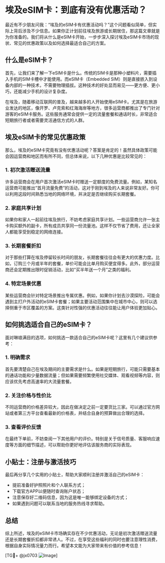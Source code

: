 # 埃及eSIM卡：到底有没有优惠活动？

最近有不少朋友问我：“埃及的eSIM卡有优惠活动吗？”这个问题看似简单，但实际上背后涉及不少信息。如果你正计划前往埃及旅游或长期居住，那这篇文章就是为你准备的。我们将从什么是eSIM卡开始，一步步深入探讨埃及eSIM卡市场的现状、常见的优惠政策以及如何选择最适合自己的方案。

## 什么是eSIM卡？

首先，让我们来了解一下eSIM卡是什么。传统的SIM卡是那种小塑料片，需要插入手机的SIM卡槽中才能使用。而eSIM卡（Embedded SIM）则是直接嵌入到设备内部的一种技术，不需要物理插拔。这种技术的好处显而易见——更方便、更小巧，还能减少手机的设计复杂度。

在埃及，随着移动互联网的普及，越来越多的人开始使用eSIM卡。尤其是在旅游业发达的地区，像开罗、卢克索和红海海岸等地方，很多运营商都推出了专门针对游客的eSIM卡服务。这些服务通常会提供一定的流量套餐和通话时长，非常适合短期旅行者或者需要灵活通信方式的人群。

## 埃及eSIM卡的常见优惠政策

那么，埃及的eSIM卡究竟有没有优惠活动呢？答案是肯定的！虽然具体政策可能会因运营商和地区而有所不同，但总体来说，以下几种优惠是比较常见的：

### 1. 初次激活赠送流量
许多运营商会在用户首次激活eSIM卡时赠送一定额度的免费流量。例如，某知名运营商可能推出“首月流量免费”的活动，这对于刚到埃及的人来说非常友好。你可以利用这段时间熟悉当地的网络环境，并决定是否继续购买长期套餐。

### 2. 家庭共享计划
如果你和家人一起前往埃及旅行，不妨考虑家庭共享计划。一些运营商允许一张主卡购买额外的副卡，所有成员共享同一份流量池。这样不仅节省了费用，还让全家人都能享受到稳定的网络连接。

### 3. 长期套餐折扣
对于那些打算在埃及停留较长时间的朋友，长期套餐往往会有更大的优惠力度。比如，订购三个月或半年的套餐，单价可能会比单月购买便宜得多。此外，部分运营商还会定期推出限时促销活动，比如“买半年送一个月”之类的福利。

### 4. 特定场景优惠
某些运营商会针对特定场景推出专属优惠。例如，如果你计划去沙漠探险，可能会遇到主打户外活动的eSIM卡套餐；如果主要活动范围集中在城市中心，则可以选择侧重于市区覆盖的方案。这类针对性强的优惠活动往往能让用户体验更加贴心。

## 如何挑选适合自己的eSIM卡？

面对琳琅满目的选项，如何挑选一款适合自己的eSIM卡呢？这里有几个建议供参考：

### 1. 明确需求
首先要清楚自己在埃及期间的主要需求是什么。如果是短期旅行，可能只需要基本的通话功能和少量数据流量；但如果需要频繁使用社交媒体、观看视频等内容，则应该优先考虑高速率的大流量套餐。

### 2. 关注价格与性价比
不同运营商的价格差异较大，因此在做决定之前一定要货比三家。可以通过官方网站或者第三方平台查看最新的价格表，并结合自身的预算做出合理的选择。

### 3. 查看评价反馈
在最终下单前，不妨查阅一下其他用户的评价。特别是关于信号质量、客服响应速度等方面的细节描述，可以帮助你更好地评估该服务商的实际表现。

## 小贴士：注册与激活技巧

最后再分享几个实用的小贴士，帮助大家顺利注册并激活自己的eSIM卡：

- 提前准备好护照照片和个人联系方式；
- 下载官方APP以便随时查询账户状态；
- 注意保存好二维码信息，因为这是唯一能够绑定设备的方式；
- 如果遇到问题可以联系当地的服务热线寻求帮助。

## 总结

综上所述，埃及的eSIM卡市场确实存在不少优惠活动，无论是初次激活赠送流量还是长期套餐折扣都非常诱人。不过，在享受这些福利的同时也要注意理性消费，根据自身实际情况量力而行。希望本文能为大家带来有价值的参考信息！

[TG💪+ @jx0703 ![Image](https://github.com/user-attachments/assets/dbca1d08-cadb-493c-b0ec-ad6f7a83f270)]